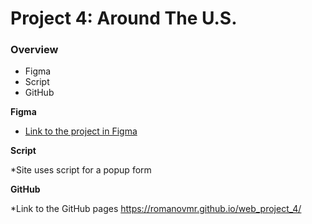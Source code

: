 # Project 4: Around The U.S.

### Overview

* Figma
* Script
* GitHub

**Figma**

* [Link to the project in Figma](https://www.figma.com/file/SurN1jaeEQIhuZEDMhmWWf/Sprint-4-Around-The-U.S.-desktop-mobile?node-id=0%3A1)

**Script**

*Site uses script for a popup form 

**GitHub**

*Link to the GitHub pages https://romanovmr.github.io/web_project_4/
